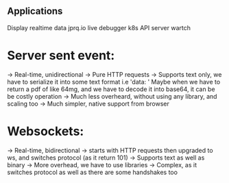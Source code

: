 ## Applications

Display realtime data
jprq.io live debugger
k8s API server wartch

# Server sent event:
-> Real-time, unidirectional
-> Pure HTTP requests
-> Supports text only, we have to serialize it into some text format i.e 'data: '
    Maybe when we have to return a pdf of like 64mg, and we have to decode it into
    base64, it can be be costly operation
-> Much less overheard, without using any library, and scaling too
-> Much simpler, native support from browser

# Websockets:
-> Real-time, bidirectional
-> starts with HTTP requests then upgraded to ws, and switches protocol (as it return 101)
-> Supports text as well as binary
-> More overhead, we have to use libraries
-> Complex, as it switches protocol as well as there are some handshakes too

